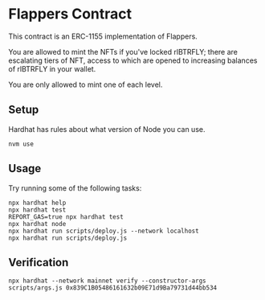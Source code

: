 # Flappers Contract

This contract is an ERC-1155 implementation of Flappers.

You are allowed to mint the NFTs if you've locked rlBTRFLY; there are escalating
tiers of NFT, access to which are opened to increasing balances of rlBTRFLY in
your wallet.

You are only allowed to mint one of each level.

## Setup

Hardhat has rules about what version of Node you can use.

```shell
nvm use
```

## Usage

Try running some of the following tasks:

```shell
npx hardhat help
npx hardhat test
REPORT_GAS=true npx hardhat test
npx hardhat node
npx hardhat run scripts/deploy.js --network localhost
npx hardhat run scripts/deploy.js
```

## Verification

```shell
npx hardhat --network mainnet verify --constructor-args scripts/args.js 0x839C1B05486161632b09E71d9Ba79731d44bb534
```